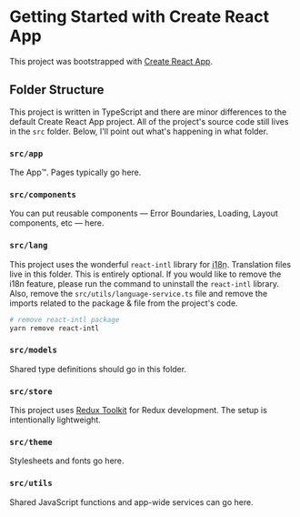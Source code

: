 # Getting Started with Create React App

This project was bootstrapped with [Create React App](https://github.com/facebook/create-react-app).

## Folder Structure

This project is written in TypeScript and there are minor differences to the default Create React App project. All of the project's source code still lives in the `src` folder. Below, I'll point out what's happening in what folder.

### `src/app`

The App™️. Pages typically go here.

### `src/components`

You can put reusable components &mdash; Error Boundaries, Loading, Layout components, etc &mdash; here.

### `src/lang`

This project uses the wonderful `react-intl` library for <abbr title="Internationalisation">i18n</abbr>. Translation files live in this folder. This is entirely optional. If you would like to remove the i18n feature, please run the command to uninstall the `react-intl` library. Also, remove the `src/utils/language-service.ts` file and remove the imports related to the package & file from the project's code.

```bash
# remove react-intl package
yarn remove react-intl
```

### `src/models`

Shared type definitions should go in this folder.

### `src/store`

This project uses [Redux Toolkit](https://redux-toolkit.js.org/) for Redux development. The setup is intentionally lightweight.

### `src/theme`

Stylesheets and fonts go here.

### `src/utils`

Shared JavaScript functions and app-wide services can go here.
